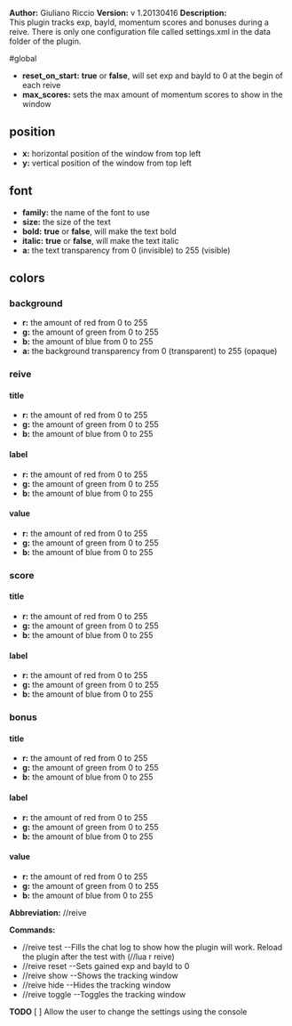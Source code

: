 **Author:** Giuliano Riccio
**Version:** v 1.20130416
**Description:**  
This plugin tracks exp, bayld, momentum scores and bonuses during a reive.
There is only one configuration file called settings.xml in the data folder of the plugin.

#global
* **reset_on_start:** **true** or **false**, will set exp and bayld to 0 at the begin of each reive
* **max_scores:** sets the max amount of momentum scores to show in the window
## position
* **x:** horizontal position of the window from top left
* **y:** vertical position of the window from top left
## font
* **family:** the name of the font to use
* **size:** the size of the text
* **bold:** **true** or **false**, will make the text bold
* **italic:** **true** or **false**, will make the text italic
* **a:** the text transparency from 0 (invisible) to 255 (visible)
## colors
### background
* **r:** the amount of red from 0 to 255
* **g:** the amount of green from 0 to 255
* **b:** the amount of blue from 0 to 255
* **a:** the background transparency from 0 (transparent) to 255 (opaque)
### reive
#### title
* **r:** the amount of red from 0 to 255
* **g:** the amount of green from 0 to 255
* **b:** the amount of blue from 0 to 255
#### label
* **r:** the amount of red from 0 to 255
* **g:** the amount of green from 0 to 255
* **b:** the amount of blue from 0 to 255
#### value
* **r:** the amount of red from 0 to 255
* **g:** the amount of green from 0 to 255
* **b:** the amount of blue from 0 to 255
### score
#### title
* **r:** the amount of red from 0 to 255
* **g:** the amount of green from 0 to 255
* **b:** the amount of blue from 0 to 255
#### label
* **r:** the amount of red from 0 to 255
* **g:** the amount of green from 0 to 255
* **b:** the amount of blue from 0 to 255
### bonus
#### title
* **r:** the amount of red from 0 to 255
* **g:** the amount of green from 0 to 255
* **b:** the amount of blue from 0 to 255
#### label
* **r:** the amount of red from 0 to 255
* **g:** the amount of green from 0 to 255
* **b:** the amount of blue from 0 to 255
#### value
* **r:** the amount of red from 0 to 255
* **g:** the amount of green from 0 to 255
* **b:** the amount of blue from 0 to 255

**Abbreviation:** //reive

**Commands:**

* //reive test --Fills the chat log to show how the plugin will work. Reload the plugin after the test with (//lua r reive)
* //reive reset --Sets gained exp and bayld to 0
* //reive show --Shows the tracking window
* //reive hide --Hides the tracking window
* //reive toggle --Toggles the tracking window

**TODO**
[ ] Allow the user to change the settings using the console